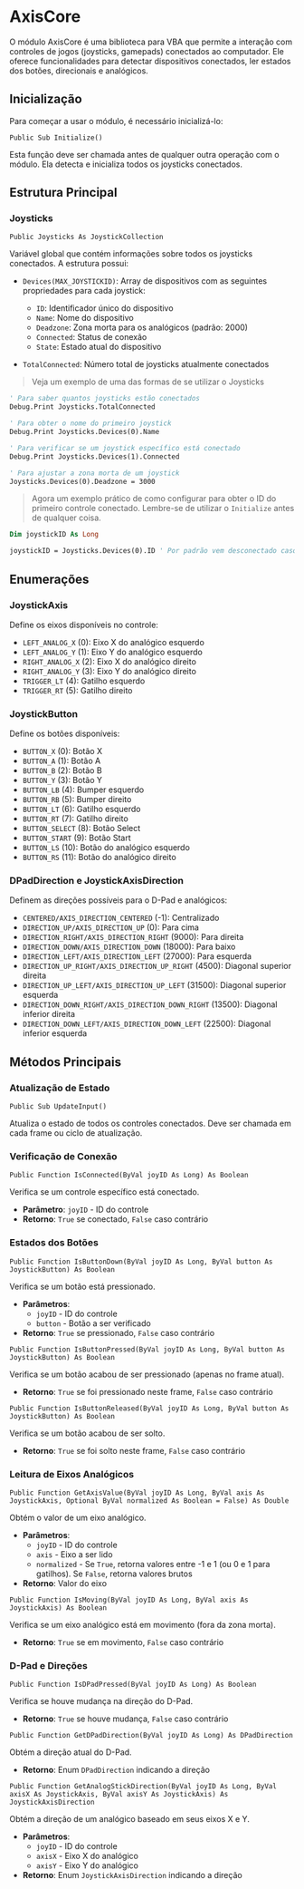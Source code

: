 # AxisCore

O módulo AxisCore é uma biblioteca para VBA que permite a interação com controles de jogos (joysticks, gamepads) conectados ao computador. Ele oferece funcionalidades para detectar dispositivos conectados, ler estados dos botões, direcionais e analógicos.

## Inicialização

Para começar a usar o módulo, é necessário inicializá-lo:

```vba
Public Sub Initialize()
```
Esta função deve ser chamada antes de qualquer outra operação com o módulo. Ela detecta e inicializa todos os joysticks conectados.

## Estrutura Principal

### Joysticks

```vba
Public Joysticks As JoystickCollection
```
Variável global que contém informações sobre todos os joysticks conectados. A estrutura possui:

- `Devices(MAX_JOYSTICKID)`: Array de dispositivos com as seguintes propriedades para cada joystick:
  - `ID`: Identificador único do dispositivo
  - `Name`: Nome do dispositivo
  - `Deadzone`: Zona morta para os analógicos (padrão: 2000)
  - `Connected`: Status de conexão
  - `State`: Estado atual do dispositivo

- `TotalConnected`: Número total de joysticks atualmente conectados

> Veja um exemplo de uma das formas de se utilizar o Joysticks
> 
```vb
' Para saber quantos joysticks estão conectados
Debug.Print Joysticks.TotalConnected

' Para obter o nome do primeiro joystick
Debug.Print Joysticks.Devices(0).Name

' Para verificar se um joystick específico está conectado
Debug.Print Joysticks.Devices(1).Connected

' Para ajustar a zona morta de um joystick
Joysticks.Devices(0).Deadzone = 3000
```

> Agora um exemplo prático de como configurar para obter o ID do primeiro controle conectado.
>  Lembre-se de utilizar o `Initialize` antes de qualquer coisa.

```vb
Dim joystickID As Long

joystickID = Joysticks.Devices(0).ID ' Por padrão vem desconectado caso você não tenha plugado ele
```

## Enumerações

### JoystickAxis

Define os eixos disponíveis no controle:
- `LEFT_ANALOG_X` (0): Eixo X do analógico esquerdo
- `LEFT_ANALOG_Y` (1): Eixo Y do analógico esquerdo
- `RIGHT_ANALOG_X` (2): Eixo X do analógico direito
- `RIGHT_ANALOG_Y` (3): Eixo Y do analógico direito
- `TRIGGER_LT` (4): Gatilho esquerdo
- `TRIGGER_RT` (5): Gatilho direito

### JoystickButton

Define os botões disponíveis:
- `BUTTON_X` (0): Botão X
- `BUTTON_A` (1): Botão A
- `BUTTON_B` (2): Botão B
- `BUTTON_Y` (3): Botão Y
- `BUTTON_LB` (4): Bumper esquerdo
- `BUTTON_RB` (5): Bumper direito
- `BUTTON_LT` (6): Gatilho esquerdo
- `BUTTON_RT` (7): Gatilho direito
- `BUTTON_SELECT` (8): Botão Select
- `BUTTON_START` (9): Botão Start
- `BUTTON_LS` (10): Botão do analógico esquerdo
- `BUTTON_RS` (11): Botão do analógico direito

### DPadDirection e JoystickAxisDirection

Definem as direções possíveis para o D-Pad e analógicos:
- `CENTERED/AXIS_DIRECTION_CENTERED` (-1): Centralizado
- `DIRECTION_UP/AXIS_DIRECTION_UP` (0): Para cima
- `DIRECTION_RIGHT/AXIS_DIRECTION_RIGHT` (9000): Para direita
- `DIRECTION_DOWN/AXIS_DIRECTION_DOWN` (18000): Para baixo
- `DIRECTION_LEFT/AXIS_DIRECTION_LEFT` (27000): Para esquerda
- `DIRECTION_UP_RIGHT/AXIS_DIRECTION_UP_RIGHT` (4500): Diagonal superior direita
- `DIRECTION_UP_LEFT/AXIS_DIRECTION_UP_LEFT` (31500): Diagonal superior esquerda
- `DIRECTION_DOWN_RIGHT/AXIS_DIRECTION_DOWN_RIGHT` (13500): Diagonal inferior direita
- `DIRECTION_DOWN_LEFT/AXIS_DIRECTION_DOWN_LEFT` (22500): Diagonal inferior esquerda

## Métodos Principais

### Atualização de Estado

```vba
Public Sub UpdateInput()
```
Atualiza o estado de todos os controles conectados. Deve ser chamada em cada frame ou ciclo de atualização.

### Verificação de Conexão

```vba
Public Function IsConnected(ByVal joyID As Long) As Boolean
```
Verifica se um controle específico está conectado.
- **Parâmetro**: `joyID` - ID do controle
- **Retorno**: `True` se conectado, `False` caso contrário

### Estados dos Botões

```vba
Public Function IsButtonDown(ByVal joyID As Long, ByVal button As JoystickButton) As Boolean
```
Verifica se um botão está pressionado.
- **Parâmetros**: 
  - `joyID` - ID do controle
  - `button` - Botão a ser verificado
- **Retorno**: `True` se pressionado, `False` caso contrário

```vba
Public Function IsButtonPressed(ByVal joyID As Long, ByVal button As JoystickButton) As Boolean
```
Verifica se um botão acabou de ser pressionado (apenas no frame atual).
- **Retorno**: `True` se foi pressionado neste frame, `False` caso contrário

```vba
Public Function IsButtonReleased(ByVal joyID As Long, ByVal button As JoystickButton) As Boolean
```
Verifica se um botão acabou de ser solto.
- **Retorno**: `True` se foi solto neste frame, `False` caso contrário

### Leitura de Eixos Analógicos

```vba
Public Function GetAxisValue(ByVal joyID As Long, ByVal axis As JoystickAxis, Optional ByVal normalized As Boolean = False) As Double
```
Obtém o valor de um eixo analógico.
- **Parâmetros**:
  - `joyID` - ID do controle
  - `axis` - Eixo a ser lido
  - `normalized` - Se `True`, retorna valores entre -1 e 1 (ou 0 e 1 para gatilhos). Se `False`, retorna valores brutos
- **Retorno**: Valor do eixo

```vba
Public Function IsMoving(ByVal joyID As Long, ByVal axis As JoystickAxis) As Boolean
```
Verifica se um eixo analógico está em movimento (fora da zona morta).
- **Retorno**: `True` se em movimento, `False` caso contrário

### D-Pad e Direções

```vba
Public Function IsDPadPressed(ByVal joyID As Long) As Boolean
```
Verifica se houve mudança na direção do D-Pad.
- **Retorno**: `True` se houve mudança, `False` caso contrário

```vba
Public Function GetDPadDirection(ByVal joyID As Long) As DPadDirection
```
Obtém a direção atual do D-Pad.
- **Retorno**: Enum `DPadDirection` indicando a direção

```vba
Public Function GetAnalogStickDirection(ByVal joyID As Long, ByVal axisX As JoystickAxis, ByVal axisY As JoystickAxis) As JoystickAxisDirection
```
Obtém a direção de um analógico baseado em seus eixos X e Y.
- **Parâmetros**:
  - `joyID` - ID do controle
  - `axisX` - Eixo X do analógico
  - `axisY` - Eixo Y do analógico
- **Retorno**: Enum `JoystickAxisDirection` indicando a direção
